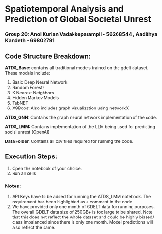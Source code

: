 ﻿


# Spatiotemporal Analysis and Prediction of Global Societal Unrest
### Group 20: Anol Kurian Vadakkeparampil - 56268544 ,  Aadithya Kandeth - 69802791

## Code Structure Breakdown:

**ATDS_Base:** contains all traditional models trained on the gdelt dataset.
These models include:
1. Basic Deep Neural Network
2. Random Forests
3. K Nearest Neighbors
4. Hidden Markov Models
5. TabNET
6. XGBoost
Also includes graph visualization using networkX

**ATDS_GNN:** Contains the graph neural network implementation of the code.

**ATDS_LMM:** Contains implementation of the LLM being used for predicting social unrest (OpenAI)

**Data Folder**: Contains all csv files required for running the code. 


## Execution Steps:
1. Open the notebook of your choice.
2. Run all cells


### Notes:
1. API Keys have to be added for running the ATDS_LMM notebook. The requirement has been highlighted as a comment in the code
2. We have provided only one month of GDELT data for running purposes. The overall GDELT data size of 250GB+ is too large to be shared. Note that this does not reflect the whole dataset and could be highly biased/ class imbalanced since there is only one month. Model predictions will also reflect the same.
